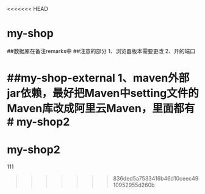 <<<<<<< HEAD
# my-shop
##数据库在备注remarks中
##注意的部分
1、浏览器版本需要更改
2、开的端口

##my-shop-external
1、maven外部jar依赖，最好把Maven中setting文件的Maven库改成阿里云Maven，里面都有# my-shop2
=======
# my-shop2
111
>>>>>>> 836ded5a7533416b46d10ceec4910952955d260b
